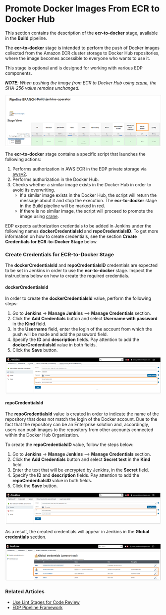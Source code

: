 # Promote Docker Images From ECR to Docker Hub

This section contains the description of the **ecr-to-docker** stage, available in the **Build** pipeline.

The **ecr-to-docker** stage is intended to perform the push of Docker images collected from the Amazon ECR cluster storage to Docker Hub repositories, where the image becomes accessible to everyone who wants to use it.

This stage is optional and is designed for working with various EDP components. 

_**NOTE**: When pushing the image from ECR to Docker Hub using [crane](https://michaelsauter.github.io/crane/docs.html), the SHA-256 value remains unchanged._
 
   ![add_custom_lib2](../customization_resources/ecr_t_d1.png)
    
The **ecr-to-docker** stage contains a specific script that launches the following actions:
    
   1.	Performs authorization in AWS ECR in the EDP private storage via [awsv2](https://docs.aws.amazon.com/cli/latest/userguide/cli-chap-welcome.html).
   2.	Performs authorization in the Docker Hub.
   3.   Checks whether a similar image exists in the Docker Hub in order to avoid its overwriting.
        - If a similar image exists in the Docker Hub, the script will return the message about it and stop the execution. The **ecr-to-docker** stage in the Build pipeline will be marked in red.
        - If there is no similar image, the script will proceed to promote the image using [crane](https://michaelsauter.github.io/crane/docs.html).
        
EDP expects authorization credentials to be added in Jenkins under the following names **dockerCredentialsId** and **repoCredentialsID**. To get more information on how to create credentials, see the section **Create Credentials for ECR-to-Docker Stage** below.

### Create Credentials for ECR-to-Docker Stage

The **dockerCredentialsId** and **repoCredentialsID** credentials are expected to be set in Jenkins in order to use the **ecr-to-docker** stage. Inspect the instructions below on how to create the required credentials.

#### dockerCredentialsId

In order to create the **dockerCredentialsId** value, perform the following steps:

   1. Go to **Jenkins** -> **Manage Jenkins** –> **Manage Credentials** section. 
   2. Click the **Add Credentials** button and select **Username with password** in the **Kind** field.
   3. In the **Username** field, enter the login of the account from which the push will be made and add the password field.
   4. Specify the **ID** and **description** fields. Pay attention to add the **dockerCredentialsId** value in both fields.
   5. Click the **Save** button.
   
   ![add_custom_lib2](../customization_resources/ecr_t_d2.png)
    
#### repoCredentialsId

The **repoCredentialsId** value is created in order to indicate the name of the repository that does not match the login of the Docker account.
Due to the fact that the repository can be an Enterprise solution and, accordingly, users can push images to the repository from other accounts connected within the Docker Hub Organization. 

To create the **repoCredentialsID** value, follow the steps below:

   1. Go to **Jenkins** -> **Manage Jenkins** –> **Manage Credentials** section.
   2. Click the **Add Credentials** button and select **Secret text** in the **Kind** field.
   3. Enter the text that will be encrypted by Jenkins, in the **Secret** field.
   4. Specify the **ID** and **description** fields. Pay attention to add the **repoCredentialsID** value in both fields.
   5. Click the **Save** button.

   ![add_custom_lib2](../customization_resources/ecr_t_d3.png)

As a result, the created credentials will appear in Jenkins in the **Global credentials** section.

   ![add_custom_lib2](../customization_resources/ecr_t_d4.png)



### Related Articles

* [Use Lint Stages for Code Review](../cicd_customization/code_review_stages.md)
* [EDP Pipeline Framework](../cicd_customization/edp_pipeline_framework.md)